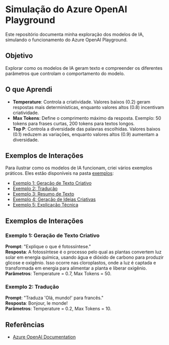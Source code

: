 # Simulação do Azure OpenAI Playground

Este repositório documenta minha exploração dos modelos de IA, simulando o funcionamento do Azure OpenAI Playground.

## Objetivo
Explorar como os modelos de IA geram texto e compreender os diferentes parâmetros que controlam o comportamento do modelo.

## O que Aprendi
- **Temperature**: Controla a criatividade. Valores baixos (0.2) geram respostas mais determinísticas, enquanto valores altos (0.8) incentivam criatividade.
- **Max Tokens**: Define o comprimento máximo da resposta. Exemplo: 50 tokens para frases curtas, 200 tokens para textos longos.
- **Top P**: Controla a diversidade das palavras escolhidas. Valores baixos (0.1) reduzem as variações, enquanto valores altos (0.9) aumentam a diversidade.
## Exemplos de Interações

Para ilustrar como os modelos de IA funcionam, criei vários exemplos práticos. Eles estão disponíveis na pasta [exemplos](exemplos/):

- [Exemplo 1: Geração de Texto Criativo](exemplos/exemplo1.txt)
- [Exemplo 2: Tradução](exemplos/exemplo2.txt)
- [Exemplo 3: Resumo de Texto](exemplos/exemplo3.txt)
- [Exemplo 4: Geração de Ideias Criativas](exemplos/exemplo4.txt)
- [Exemplo 5: Explicação Técnica](exemplos/exemplo5.txt)

## Exemplos de Interações
### Exemplo 1: Geração de Texto Criativo
**Prompt**: "Explique o que é fotossíntese."  
**Resposta**: A fotossíntese é o processo pelo qual as plantas convertem luz solar em energia química, usando água e dióxido de carbono para produzir glicose e oxigênio. Isso ocorre nas cloroplastos, onde a luz é captada e transformada em energia para alimentar a planta e liberar oxigênio. 
**Parâmetros**: Temperature = 0.7, Max Tokens = 50.

### Exemplo 2: Tradução
**Prompt**: "Traduza 'Olá, mundo!' para francês."  
**Resposta**: Bonjour, le monde!  
**Parâmetros**: Temperature = 0.2, Max Tokens = 10.

## Referências
- [Azure OpenAI Documentation](https://learn.microsoft.com/azure/cognitive-services/openai/)
